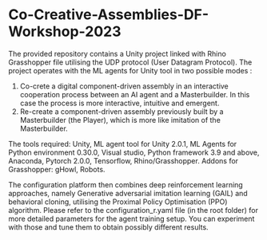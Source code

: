 # Co-Creative-Assemblies-DF-Workshop-2023
The provided repository contains a Unity project linked with Rhino Grasshopper file utilising the UDP protocol (User Datagram Protocol). 
The project operates with the ML agents for Unity tool in two possible modes :

1. Co-crete a digital component-driven assembly in an interactive cooperation process between an AI agent and a Masterbuilder. In this case the process is more interactive, intuitive and emergent.
2. Re-create a component-driven assembly previously built by a Masterbuilder (the Player), which is more like imitation of the Masterbuilder. 

The tools required: Unity, ML agent tool for Unity 2.0.1, ML Agents for Python environment 0.30.0, Visual studio, Python framework 3.9 and above, Anaconda, Pytorch 2.0.0, Tensorflow, Rhino/Grasshopper.
Addons for Grasshopper: gHowl, Robots.

The configuration platform then combines deep reinforcement learning approaches, namely Generative adversarial imitation learning (GAIL) and behavioral cloning, utilising the Proximal Policy Optimisation (PPO) algorithm.
Please refer to the configuration_r.yaml file (in the root folder) for more detailed parameters for the agent training setup. You can experiment with those and tune them to obtain possibly different results. 
